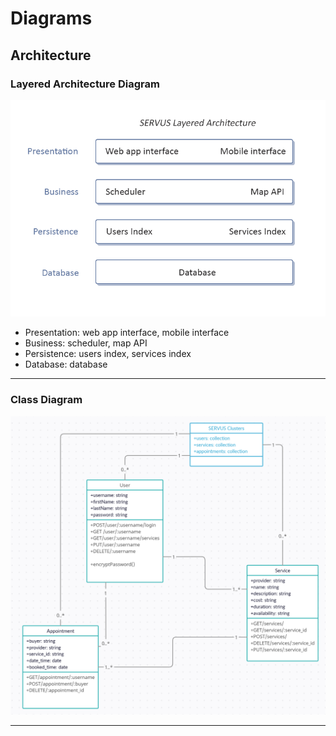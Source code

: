 # Diagrams

## Architecture

### Layered Architecture Diagram

![Layered Architecture Diagram](layered_architecture.png)

-   Presentation: web app interface, mobile interface
-   Business: scheduler, map API
-   Persistence: users index, services index
-   Database: database
---
### Class Diagram
![UML Class Diagram](class_diagram_routes.png)

---
